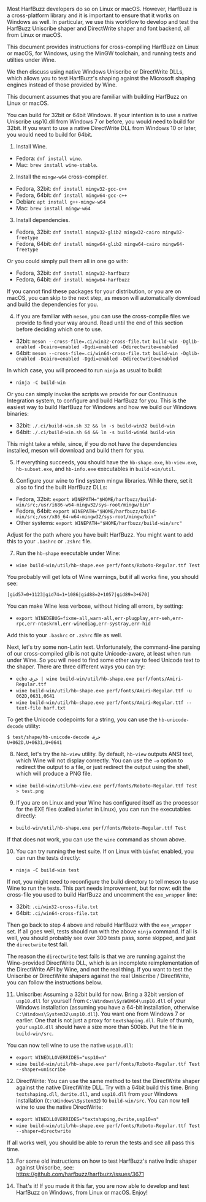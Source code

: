 Most HarfBuzz developers do so on Linux or macOS. However, HarfBuzz is a
cross-platform library and it is important to ensure that it works on Windows
as well. In particular, we use this workflow to develop and test the HarfBuzz
Uniscribe shaper and DirectWrite shaper and font backend, all from Linux or
macOS.

This document provides instructions for cross-compiling HarfBuzz on Linux or
macOS, for Windows, using the MinGW toolchain, and running tests and utilties
under Wine.

We then discuss using native Windows Uniscribe or DirectWrite DLLs, which
allows you to test HarfBuzz's shaping against the Microsoft shaping engines
instead of those provided by Wine.

This document assumes that you are familiar with building HarfBuzz on Linux or
macOS.

You can build for 32bit or 64bit Windows. If your intention is to use a native
Uniscribe usp10.dll from Windows 7 or before, you would need to build for 32bit.
If you want to use a native DirectWrite DLL from Windows 10 or later, you would
need to build for 64bit.

1. Install Wine.

  - Fedora: `dnf install wine`.
  - Mac: `brew install wine-stable`.

2. Install the `mingw-w64` cross-compiler.

  - Fedora, 32bit: `dnf install mingw32-gcc-c++`
  - Fedora, 64bit: `dnf install mingw64-gcc-c++`
  - Debian: `apt install g++-mingw-w64`
  - Mac: `brew install mingw-w64`

3. Install dependencies.

  - Fedora, 32bit: `dnf install mingw32-glib2 mingw32-cairo mingw32-freetype`
  - Fedora, 64bit: `dnf install mingw64-glib2 mingw64-cairo mingw64-freetype`

Or you could simply pull them all in one go with:

  - Fedora, 32bit: `dnf install mingw32-harfbuzz`
  - Fedora, 64bit: `dnf install mingw64-harfbuzz`

If you cannot find these packages for your distribution, or you are on macOS,
you can skip to the next step, as meson will automatically download and build
the dependencies for you.

4. If you are familiar with `meson`, you can use the cross-compile files we
provide to find your way around. Read until the end of this section before
deciding which one to use.

  - 32bit: `meson --cross-file=.ci/win32-cross-file.txt build-win -Dglib-enabled -Dcairo=enabled -Dgdi=enabled -Ddirectwrite=enabled`
  - 64bit: `meson --cross-file=.ci/win64-cross-file.txt build-win -Dglib-enabled -Dcairo=enabled -Dgdi=enabled -Ddirectwrite=enabled`

In which case, you will proceed to run `ninja` as usual to build:

  - `ninja -C build-win`

Or you can simply invoke the scripts we provide for our Continuous Integration
system, to configure and build HarfBuzz for you. This is the easiest way to
build HarfBuzz for Windows and how we build our Windows binaries:

  - 32bit: `./.ci/build-win.sh 32 && ln -s build-win32 build-win`
  - 64bit: `./.ci/build-win.sh 64 && ln -s build-win64 build-win`

This might take a while, since, if you do not have the dependencies installed,
meson will download and build them for you.

5. If everything succeeds, you should have the `hb-shape.exe`, `hb-view.exe`,
`hb-subset.exe`, and `hb-info.exe` executables in `build-win/util`.

6. Configure your wine to find system mingw libraries. While there, set it also
to find the built HarfBuzz DLLs:

  - Fedora, 32bit: `export WINEPATH="$HOME/harfbuzz/build-win/src;/usr/i686-w64-mingw32/sys-root/mingw/bin"`
  - Fedora, 64bit: `export WINEPATH="$HOME/harfbuzz/build-win/src;/usr/x86_64-w64-mingw32/sys-root/mingw/bin"`
  - Other systems: `export WINEPATH="$HOME/harfbuzz/build-win/src"`

Adjust for the path where you have built HarfBuzz.  You might want to add this
to your `.bashrc` or `.zshrc` file.

7. Run the `hb-shape` executable under Wine:

  - `wine build-win/util/hb-shape.exe perf/fonts/Roboto-Regular.ttf Test`

You probably will get lots of Wine warnings, but if all works fine, you
should see:
```
[gid57=0+1123|gid74=1+1086|gid88=2+1057|gid89=3+670]
```

You can make Wine less verbose, without hiding all errors, by setting:

  - `export WINEDEBUG=fixme-all,warn-all,err-plugplay,err-seh,err-rpc,err-ntoskrnl,err-winediag,err-systray,err-hid`

Add this to your `.bashrc` or `.zshrc` file as well.

Next, let's try some non-Latin text. Unfortunately, the command-line parsing of
our cross-compiled glib is not quite Unicode-aware, at least when run under
Wine. So you will need to find some other way to feed Unicode text to the
shaper. There are three different ways you can try:

  - `echo حرف | wine build-win/util/hb-shape.exe perf/fonts/Amiri-Regular.ttf`
  - `wine build-win/util/hb-shape.exe perf/fonts/Amiri-Regular.ttf -u 062D,0631,0641`
  - `wine build-win/util/hb-shape.exe perf/fonts/Amiri-Regular.ttf --text-file harf.txt`

To get the Unicode codepoints for a string, you can use the `hb-unicode-decode`
utility:
```
$ test/shape/hb-unicode-decode حرف
U+062D,U+0631,U+0641
```

8. Next, let's try the `hb-view` utility. By default, `hb-view` outputs ANSI text,
which Wine will not display correctly. You can use the `-o` option to redirect the
output to a file, or just redirect the output using the shell, which will produce
a PNG file.

  - `wine build-win/util/hb-view.exe perf/fonts/Roboto-Regular.ttf Test > test.png`

9. If you are on Linux and your Wine has configured itself as the processor for
the EXE files (called `binfmt` in Linux), you can run the executables directly:

  - `build-win/util/hb-shape.exe perf/fonts/Roboto-Regular.ttf Test`

If that does not work, you can use the `wine` command as shown above.

10. You can try running the test suite. If on Linux with `binfmt` enabled, you can
run the tests directly:

  - `ninja -C build-win test`

If not, you might need to reconfigure the build directory to tell meson to use
Wine to run the tests. This part needs improvement, but for now: edit the
cross-file you used to build HarfBuzz and uncomment the `exe_wrapper` line:

  - 32bit: `.ci/win32-cross-file.txt`
  - 64bit: `.ci/win64-cross-file.txt`

Then go back to step 4 above and rebuild HarfBuzz with the `exe_wrapper` set.
If all goes well, tests should run with the above `ninja` command. If all is
well, you should probably see over 300 tests pass, some skipped, and just the
`directwrite` test fail.

The reason the `directwrite` test fails is that we are running against the
Wine-provided DirectWrite DLL, which is an incomplete reimplementation of the
DirectWrite API by Wine, and not the real thing. If you want to test the
Uniscribe or DirectWrite shapers against the real Uniscribe / DirectWrite, you
can follow the instructions below.

11. Uniscribe: Assuming a 32bit build for now.  Bring a 32bit version of
`usp10.dll` for yourself from `C:\Windows\SysWOW64\usp10.dll` of your Windows
installation (assuming you have a 64-bit installation, otherwise
`C:\Windows\System32\usp10.dll`). You want one from Windows 7 or earlier.
One that is not just a proxy for `textshaping.dll`.  Rule of thumb, your
`usp10.dll` should have a size more than 500kb. Put the file in
`build-win/src`.

You can now tell wine to use the native `usp10.dll`:

  - `export WINEDLLOVERRIDES="usp10=n"`
  - `wine build-win/util/hb-shape.exe perf/fonts/Roboto-Regular.ttf Test --shaper=uniscribe`

12. DirectWrite: You can use the same method to test the DirectWrite shaper
against the native DirectWrite DLL. Try with a 64bit build this time. Bring
`textshaping.dll`, `dwrite.dll`, and `usp10.dll` from your Windows installation
(`C:\Windows\System32`) to `build-win/src`. You can now tell wine to use the
native DirectWrite:

  - `export WINEDLLOVERRIDES="textshaping,dwrite,usp10=n"`
  - `wine build-win/util/hb-shape.exe perf/fonts/Roboto-Regular.ttf Test --shaper=directwrite`

If all works well, you should be able to rerun the tests and see all pass this time.

13. For some old instructions on how to test HarfBuzz's native Indic shaper against
Uniscribe, see: https://github.com/harfbuzz/harfbuzz/issues/3671

14. That's it! If you made it this far, you are now able to develop and test
HarfBuzz on Windows, from Linux or macOS. Enjoy!
